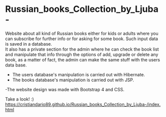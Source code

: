 # Russian_books_Collection_by_Ljuba-
Website about all kind of Russian books either for kids or adults where you can subscribe for further info or for asking for some book. 
Such input data is saved in a database.  
It also has a private section for the admin where he can check the book list and manipulate that info through the options of add, 
upgrade or delete any book, as a matter of fact, the admin can make the same stuff with the users data base.  

- The users database's manipulation is carried out with Hibernate.
- The books database's manipulation is carried out with JSP.

-The website design was made with Bootstrap 4 and CSS.

Take a look! :)
https://cristiandario89.github.io/Russian_books_Collection_by_Ljuba-/index.html
